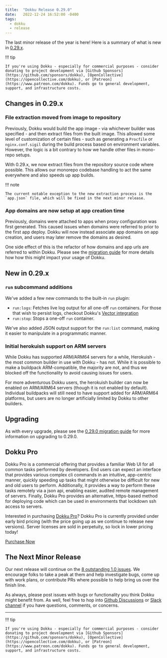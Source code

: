 ```yaml
---
title:  "Dokku Release 0.29.0"
date:   2022-12-24 16:52:00 -0400
tags:
  - dokku
  - release
---
```


The last minor release of the year is here! Here is a summary of what is new in [0.29.x](https://github.com/dokku/dokku/releases/tag/v0.29.0).

!!! tip

    If you're using Dokku - especially for commercial purposes - consider donating to project development via [Github Sponsors](https://github.com/sponsors/dokku), [OpenCollective](https://opencollective.com/dokku), or [Patreon](https://www.patreon.com/dokku). Funds go to general development, support, and infrastructure costs.

## Changes in 0.29.x

### File extraction moved from image to repository

Previously, Dokku would build the app image - via whichever builder was specified - and then extract files from the built image. This allowed some level of customization of certain files - such as generating a `Procfile` or `nginx.conf.sigil` during the build process based on environment variables. However, the logic is a bit contrary to how we handle other files in mono-repo setups.

With 0.29.x, we now extract files from the repository source code where possible. This allows our monorepo codebase handling to act the same everywhere and also speeds up app builds.

!!! note

    The current notable exception to the new extraction process is the `app.json` file, which will be fixed in the next minor release.

### App domains are now setup at app creation time

Previously, domains were attached to apps when proxy configuration was first generated. This caused issues when domains were referred to prior to the first app deploy. Dokku will now instead associate app domains on app creation, and users may later remove the domains as desired.

One side effect of this is the refactor of how domains and app urls are referred to within Dokku. Please see the [migration guide](https://dokku.com/docs/appendices/0.29.0-migration-guide/) for more details how how this might impact your usage of Dokku.

## New in 0.29.x

### `run` subcommand additions

We've added a few new commands to the built-in `run` plugin:

- `run:logs`: Fetches live log output for all one-off `run` containers. For those that wish to persist logs, checkout Dokku's [Vector integration](https://dokku.com/docs/deployment/logs/#vector-logging-shipping)
- `run:stop`: Stops a one-off `run` container.

We've also added JSON output support for the `run:list` command, making it easier to manipulate in a programmatic manner.

### Initial herokuish support on ARM servers

While Dokku has supported ARM/ARM64 servers for a while, Herokuish - the most common builder in use with Dokku - has not. While it is possible to make a buildpack ARM-compatible, the majority are not, and thus we blocked off the functionality to avoid causing issues for users.

For more adventurous Dokku users, the herokuish builder can now be enabled on ARM/ARM64 servers (though it is not enabled by default). Individual buildpacks will still need to have support added for ARM/ARM64 platforms, but users are no longer artificially limited by Dokku to other builders.

## Upgrading

As with every upgrade, please see the [0.29.0 migration guide](/docs/appendices/0.29.0-migration-guide/) for more information on upgrading to 0.29.0.

## Dokku Pro

Dokku Pro is a commercial offering that provides a familiar Web UI for all common tasks performed by developers. End users can expect an interface that provides various complex cli commands in an intuitive, app-centric manner, quickly speeding up tasks that might otherwise be difficult for new and old users to perform. Additionally, it provides a way to perform these tasks remotely via a json api, enabling easier, audited remote management of servers. Finally, Dokku Pro provides an alternative, https-based method for deploying code which can be used in environments that lockdown ssh access to servers.

Interested in purchasing [Dokku Pro](https://pro.dokku.com/)? Dokku Pro is currently provided under early bird pricing (with the price going up as we continue to release new versions). Server licenses are sold in perpetuity, so lock in lower pricing today!

<a data-dpd-type="button" data-text="PURCHASE NOW" data-variant="price-right" data-button-size="dpd-large" data-bg-color="469d3d" data-bg-color-hover="5cc052" data-text-color="ffffff" data-pr-bg-color="ffffff" data-pr-color="000000" data-lightbox="1" href="https://dokku.dpdcart.com/cart/add?product_id=217344&amp;method_id=236878">Purchase Now</a><script src="https://dokku.dpdcart.com/dpd.js"></script>

## The Next Minor Release

Our next release will continue on the [8 outstanding 1.0 issues](https://github.com/dokku/dokku/milestone/16). We encourage folks to take a peak at them and help investigate bugs, come up with work plans, or contribute PRs where possible to help bring us over the finish line.

As always, please post issues with bugs or functionality you think Dokku might benefit from. As well, feel free to hop into [Github Discussions](https://github.com/dokku/dokku/discussions) or [Slack channel](https://slack.dokku.com/) if you have questions, comments, or concerns.

---

!!! tip

    If you're using Dokku - especially for commercial purposes - consider donating to project development via [Github Sponsors](https://github.com/sponsors/dokku), [OpenCollective](https://opencollective.com/dokku), or [Patreon](https://www.patreon.com/dokku). Funds go to general development, support, and infrastructure costs.
